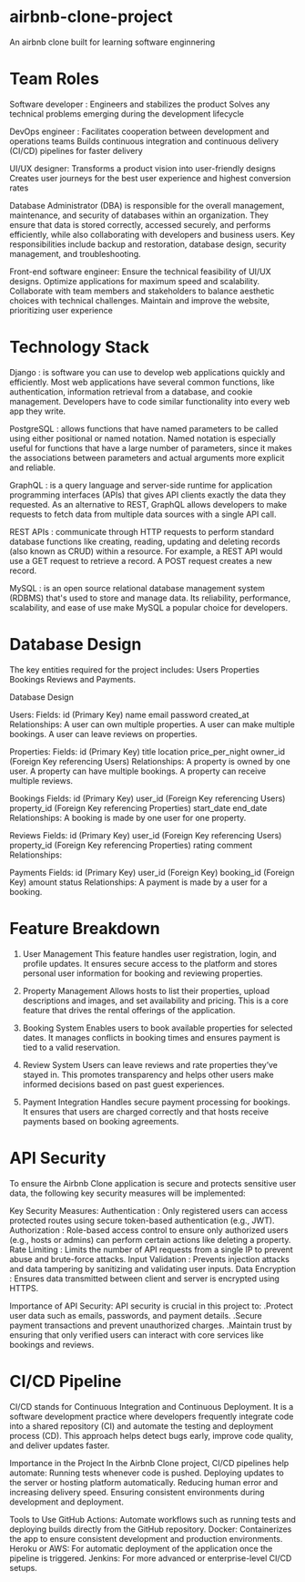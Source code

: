 # airbnb-clone-project
An airbnb clone built for learning software enginnering
# Team Roles
Software developer :
Engineers and stabilizes the product
Solves any technical problems emerging during the development lifecycle

DevOps engineer :
Facilitates cooperation between development and operations teams
Builds continuous integration and continuous delivery (CI/CD) pipelines for faster delivery

UI/UX designer:
Transforms a product vision into user-friendly designs
Creates user journeys for the best user experience and highest conversion rates

Database Administrator (DBA) 
is responsible for the overall management, maintenance, and security of databases within an organization.
They ensure that data is stored correctly, accessed securely, and performs efficiently,
while also collaborating with developers and business users. Key responsibilities include backup and restoration,
database design, security management, and troubleshooting. 

Front-end software engineer:
Ensure the technical feasibility of UI/UX designs. Optimize applications for maximum speed and scalability.
Collaborate with team members and stakeholders to balance aesthetic choices with technical challenges. 
Maintain and improve the website, prioritizing user experience

# Technology Stack
Django : is software you can use to develop web applications quickly and efficiently.
Most web applications have several common functions, like authentication, 
information retrieval from a database, and cookie management. 
Developers have to code similar functionality into every web app they write.

PostgreSQL : allows functions that have named parameters to be called using either positional or named notation.
Named notation is especially useful for functions that have a large number of parameters,
since it makes the associations between parameters and actual arguments more explicit and reliable.

GraphQL : is a query language and server-side runtime for application programming interfaces (APIs) 
that gives API clients exactly the data they requested.
As an alternative to REST, GraphQL allows developers to 
make requests to fetch data from multiple data sources with a single API call.

REST APIs : communicate through HTTP requests to perform standard database functions 
like creating, reading, updating and deleting records (also known as CRUD) within a resource. 
For example, a REST API would use a GET request to retrieve a record. 
A POST request creates a new record.

MySQL : is an open source relational database management system (RDBMS) that's used to store and manage data. 
Its reliability, performance, scalability, and ease of use make MySQL a popular choice for developers.

# Database Design
The key entities required for the project includes:
Users
Properties 
Bookings 
Reviews
and Payments.

 Database Design

Users:
Fields:
   id (Primary Key)
   name
   email
   password
   created_at
  Relationships:
   A user can own multiple properties.
   A user can make multiple bookings.
   A user can leave reviews on properties.

 Properties:
 Fields:
   id (Primary Key)
   title
   location
   price_per_night
   owner_id (Foreign Key referencing Users)
Relationships:
   A property is owned by one user.
   A property can have multiple bookings.
   A property can receive multiple reviews.
   
 Bookings
Fields:
   id (Primary Key)
   user_id (Foreign Key referencing Users)
   property_id (Foreign Key referencing Properties)
   start_date
   end_date
Relationships:
A booking is made by one user for one property.

 Reviews
Fields:
   id (Primary Key)
   user_id (Foreign Key referencing Users)
   property_id (Foreign Key referencing Properties)
   rating
   comment
   Relationships:
   
Payments
Fields:
   id (Primary Key)
   user_id (Foreign Key)
   booking_id (Foreign Key)
   amount
   status
  Relationships:
 A payment is made by a user for a booking.

 # Feature Breakdown

1. User Management
This feature handles user registration, login, and profile updates. It ensures secure access to the platform and stores personal user information for booking and reviewing properties.

2. Property Management
Allows hosts to list their properties, upload descriptions and images, and set availability and pricing. This is a core feature that drives the rental offerings of the application.

3. Booking System
Enables users to book available properties for selected dates. It manages conflicts in booking times and ensures payment is tied to a valid reservation.

4. Review System
Users can leave reviews and rate properties they’ve stayed in. This promotes transparency and helps other users make informed decisions based on past guest experiences.

5. Payment Integration
Handles secure payment processing for bookings. It ensures that users are charged correctly and that hosts receive payments based on booking agreements.

# API Security

To ensure the Airbnb Clone application is secure and protects sensitive user data, the following key security measures will be implemented:

Key Security Measures:
  Authentication : Only registered users can access protected routes using secure token-based authentication (e.g., JWT).
  Authorization : Role-based access control to ensure only authorized users (e.g., hosts or admins) can perform certain actions like deleting a property.
  Rate Limiting : Limits the number of API requests from a single IP to prevent abuse and brute-force attacks.
  Input Validation : Prevents injection attacks and data tampering by sanitizing and validating user inputs.
  Data Encryption : Ensures data transmitted between client and server is encrypted using HTTPS.
  
Importance of API Security:
API security is crucial in this project to:
.Protect user data such as emails, passwords, and payment details.
.Secure payment transactions and prevent unauthorized charges.
.Maintain trust by ensuring that only verified users can interact with core services like bookings and reviews.

# CI/CD Pipeline

CI/CD stands for Continuous Integration and Continuous Deployment. It is a software development practice where developers frequently integrate code into a shared repository (CI) and automate the testing and deployment process (CD). This approach helps detect bugs early, improve code quality, and deliver updates faster.

Importance in the Project
In the Airbnb Clone project, CI/CD pipelines help automate:
Running tests whenever code is pushed.
Deploying updates to the server or hosting platform automatically.
Reducing human error and increasing delivery speed.
Ensuring consistent environments during development and deployment.

Tools to Use
GitHub Actions: Automate workflows such as running tests and deploying builds directly from the GitHub repository.
Docker: Containerizes the app to ensure consistent development and production environments.
Heroku or AWS: For automatic deployment of the application once the pipeline is triggered.
Jenkins: For more advanced or enterprise-level CI/CD setups.

